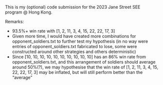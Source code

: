 This is my (optional) code submission for the 2023 Jane Street SEE program @ Hong Kong.

Remarks:
* 93.5%+ win rate with [1, 2, 11, 3, 4, 15, 22, 22, 17, 3]
* Given more time, I would have created more combinations for opponent_soldiers.txt to further test my hypothesis (in no way were entries of opponent_soldiers.txt fabricated to lose, some were constructed around other strategies and others deterministic)
* Since [10, 10, 10, 10, 10, 10, 10, 10, 10, 10] has an 86% win rate from opponent_soldiers.txt, and this arrangement of soldiers should average around 50%(?), we may hypothesise that the win rate of [1, 2, 11, 3, 4, 15, 22, 22, 17, 3] may be inflated, but will still perform better than the “average”
